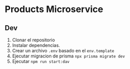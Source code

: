 # Products Microservice

## Dev

1. Clonar el repositorio
2. Instalar dependencias.
3. Crear un archivo `.env` basado en el `env.template`
4. Ejecutar migracion de prisma `npx prisma migrate dev`
5. Ejecutar `npm run start:dav`
